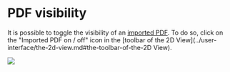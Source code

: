 # PDF visibility

It is possible to toggle the visibility of an [imported PDF](importing-pdfs.md). To do so, click on the "Imported PDF on / off" icon in the [toolbar of the 2D View](../user-interface/the-2d-view.md#the-toolbar-of-the-2D View).

![](../../../.gitbook/assets/iVP\_pdf\_pdf\_visibility.jpg)
